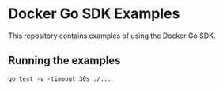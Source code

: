 # Docker Go SDK Examples

This repository contains examples of using the Docker Go SDK.

## Running the examples

```shell
go test -v -timeout 30s ./...
```
